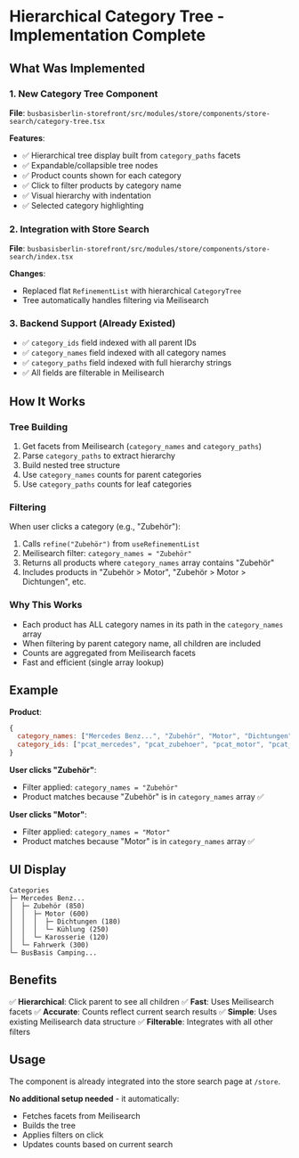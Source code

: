 # Hierarchical Category Tree - Implementation Complete

## What Was Implemented

### 1. New Category Tree Component

**File**: `busbasisberlin-storefront/src/modules/store/components/store-search/category-tree.tsx`

**Features**:

- ✅ Hierarchical tree display built from `category_paths` facets
- ✅ Expandable/collapsible tree nodes
- ✅ Product counts shown for each category
- ✅ Click to filter products by category name
- ✅ Visual hierarchy with indentation
- ✅ Selected category highlighting

### 2. Integration with Store Search

**File**: `busbasisberlin-storefront/src/modules/store/components/store-search/index.tsx`

**Changes**:

- Replaced flat `RefinementList` with hierarchical `CategoryTree`
- Tree automatically handles filtering via Meilisearch

### 3. Backend Support (Already Existed)

- ✅ `category_ids` field indexed with all parent IDs
- ✅ `category_names` field indexed with all category names
- ✅ `category_paths` field indexed with full hierarchy strings
- ✅ All fields are filterable in Meilisearch

## How It Works

### Tree Building

1. Get facets from Meilisearch (`category_names` and `category_paths`)
2. Parse `category_paths` to extract hierarchy
3. Build nested tree structure
4. Use `category_names` counts for parent categories
5. Use `category_paths` counts for leaf categories

### Filtering

When user clicks a category (e.g., "Zubehör"):

1. Calls `refine("Zubehör")` from `useRefinementList`
2. Meilisearch filter: `category_names = "Zubehör"`
3. Returns all products where `category_names` array contains "Zubehör"
4. Includes products in "Zubehör > Motor", "Zubehör > Motor > Dichtungen", etc.

### Why This Works

- Each product has ALL category names in its path in the `category_names` array
- When filtering by parent category name, all children are included
- Counts are aggregated from Meilisearch facets
- Fast and efficient (single array lookup)

## Example

**Product**:

```javascript
{
  category_names: ["Mercedes Benz...", "Zubehör", "Motor", "Dichtungen"],
  category_ids: ["pcat_mercedes", "pcat_zubehoer", "pcat_motor", "pcat_dichtungen"]
}
```

**User clicks "Zubehör"**:

- Filter applied: `category_names = "Zubehör"`
- Product matches because "Zubehör" is in `category_names` array ✅

**User clicks "Motor"**:

- Filter applied: `category_names = "Motor"`
- Product matches because "Motor" is in `category_names` array ✅

## UI Display

```
Categories
├─ Mercedes Benz...
│  ├─ Zubehör (850)
│  │  ├─ Motor (600)
│  │  │  ├─ Dichtungen (180)
│  │  │  └─ Kühlung (250)
│  │  └─ Karosserie (120)
│  └─ Fahrwerk (300)
└─ BusBasis Camping...
```

## Benefits

✅ **Hierarchical**: Click parent to see all children
✅ **Fast**: Uses Meilisearch facets
✅ **Accurate**: Counts reflect current search results
✅ **Simple**: Uses existing Meilisearch data structure
✅ **Filterable**: Integrates with all other filters

## Usage

The component is already integrated into the store search page at `/store`.

**No additional setup needed** - it automatically:

- Fetches facets from Meilisearch
- Builds the tree
- Applies filters on click
- Updates counts based on current search
